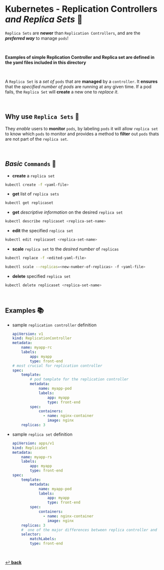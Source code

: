 # **Kubernetes** - **Replication Controllers** *and* ***Replica Sets*** 👯

`Replica Sets` are **newer** than `Replication Controllers`, and are the ***preferred way*** to manage `pods`!

<br />

**Examples of simple Replication Controller and Replica set are defined in the yaml files included in this directory**

<br />

A `Replica Set` is a *set of* `pods` that are **managed** by a `controller`. It **ensures** that the *specified number of pods* are running at any given time. If a pod fails, the `Replica Set` will **create** a new one to *replace it*.

<br />

## **Why** use `Replica Sets` 💭

They *enable* users to **monitor** `pods`, by labeling `pods` it will allow `replica set` to know which `pods` to monitor and provides a method to **filter** out `pods` thats are not part of the `replica set`.

<br />

## ***Basic*** `Commands` 📝

* **create** a `replica set`

```bash
kubectl create -f <yaml-file>
```

* **get** list of `replica sets`

```bash
kubectl get replicaset
```

* **get** *descriptive information* on the desired `replica set`

```bash
kubectl describe replicaset <replica-set-name>
```

* **edit** the specified `replica set`

```bash
kubectl edit replicaset <replica-set-name>
```

* **scale** `replica set` to the *desired number* of `replicas`

```bash
kubectl replace -f <edited-yaml-file>
```

```bash
kubectl scale --replicas=<new-number-of-replicas> -f <yaml-file>
```

* **delete** specified `replica set`

```bash
kubectl delete replicaset <replica-set-name>
```

<br />

## **Examples** 📚

* sample `replication controller` definition

    ```yaml
    apiVersion: v1
    kind: ReplicationController
    metadata:
        name: myapp-rc
        labels:
            app: myapp
            type: front-end
    # most crucial for replication controller
    spec:
        template:
            # pod template for the replication controller
            metadata:
                name: myapp-pod
                labels:
                    app: myapp
                    type: front-end
            spec:
                containers:
                  - name: nginx-container
                    image: nginx
        replicas: 3
    ```

* sample `replica set` definition

    ```yaml
    apiVersion: apps/v1
    kind: ReplicaSet
    metadata:
        name: myapp-rs
        labels:
            app: myapp
            type: front-end
    spec: 
        template:
            metadata:
                name: myapp-pod
                labels:
                    app: myapp
                    type: front-end
            spec:
                containers:
                  - name: nginx-container
                    image: nginx
        replicas: 3
        #  one of the major differences between replica controller and replica set
        selector: 
            matchLabels:
            type: front-end
    ```

<br>

[↩️ **back**](../)
